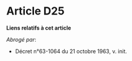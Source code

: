 # Article D25

**Liens relatifs à cet article**

_Abrogé par_:

  - Décret n°63-1064 du 21 octobre 1963, v. init.
